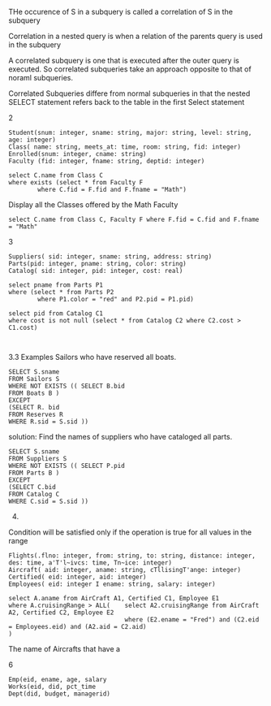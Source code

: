 THe occurence of S in a subquery is called a correlation of S in the subquery

Correlation in a nested query is when a relation of the parents query is used in the subquery

A correlated subquery is one that is executed after the outer query is executed. So correlated subqueries take an approach opposite to that of noraml subqueries.

Correlated Subqueries differe from normal subqueries in that the nested SELECT statement refers back to the table in the first Select statement


2
```
Student(snum: integer, sname: string, major: string, level: string, age: integer)
Class( name: string, meets_at: time, room: string, fid: integer)
Enrolled(snum: integer, cname: string)
Faculty (fid: integer, fname: string, deptid: integer)

select C.name from Class C 
where exists (select * from Faculty F 
        where C.fid = F.fid and F.fname = "Math") 
```

Display all the Classes offered by the Math Faculty

```
select C.name from Class C, Faculty F where F.fid = C.fid and F.fname = "Math"
```

3
```
Suppliers( sid: integer, sname: string, address: string)
Parts(pid: integer, pname: string, color: string)
Catalog( sid: integer, pid: integer, cost: real)

select pname from Parts P1 
where (select * from Parts P2 
        where P1.color = "red" and P2.pid = P1.pid)

select pid from Catalog C1 
where cost is not null (select * from Catalog C2 where C2.cost > C1.cost)
        
        
```        

3.3 Examples Sailors who have reserved all boats.
```
SELECT S.sname
FROM Sailors S
WHERE NOT EXISTS (( SELECT B.bid
FROM Boats B )
EXCEPT
(SELECT R. bid
FROM Reserves R
WHERE R.sid = S.sid ))

```

solution: Find the names of suppliers who have cataloged all parts.
```
SELECT S.sname
FROM Suppliers S
WHERE NOT EXISTS (( SELECT P.pid
FROM Parts B )
EXCEPT
(SELECT C.bid
FROM Catalog C
WHERE C.sid = S.sid ))

```

4.
Condition will be satisfied only if the operation is true for all values in the range

```
Flights(.flno: integer, from: string, to: string, distance: integer,
des: time, a'T'l~ivcs: time, Tn~ice: integer)
Aircraft( aid: integer, aname: string, cTllisingT'ange: integer)
Certified( eid: integer, aid: integer)
Employees( eid: integer I ename: string, salary: integer)

select A.aname from AirCraft A1, Certified C1, Employee E1
where A.cruisingRange > ALL(    select A2.cruisingRange from AirCraft A2, Certified C2, Employee E2
                                where (E2.ename = "Fred") and (C2.eid = Employees.eid) and (A2.aid = C2.aid) 
)
```

The name of Aircrafts that have a 


6 
```
Emp(eid, ename, age, salary
Works(eid, did, pct_time
Dept(did, budget, managerid)
```
